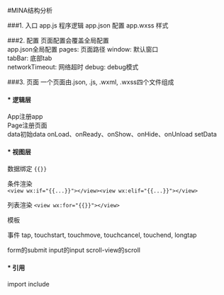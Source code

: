 #MINA结构分析

###1. 入口
app.js    程序逻辑
app.json  配置
app.wxss  样式

###2. 配置
页面配置会覆盖全局配置  
app.json全局配置 
pages: 页面路径 
window: 默认窗口  
tabBar: 底部tab  
networkTimeout: 网络超时 
debug: debug模式 

###3. 页面
一个页面由.json, .js, .wxml, .wxss四个文件组成  
#### * 逻辑层
App注册app  
Page注册页面  
  data初始data 
  onLoad、onReady、onShow、onHide、onUnload 
  setData  

#### * 视图层 
数据绑定 
```{{}}```

条件渲染  
```<view wx:if="{{...}}"></view><view wx:elif="{{...}}"></view>```

列表渲染 
```<view wx:for="{{}}"></view>```

模板 

事件 
tap, touchstart, touchmove, touchcancel, touchend, longtap 

form的submit 
input的input 
scroll-view的scroll 
 

#### * 引用
import 
include 
